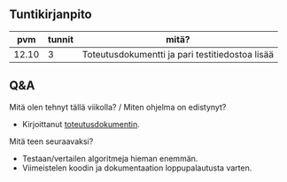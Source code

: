 ## Tuntikirjanpito
|pvm|tunnit|mitä?|
|-|-|-|
|12.10|3|Toteutusdokumentti ja pari testitiedostoa lisää|

## Q&A

Mitä olen tehnyt tällä viikolla? / Miten ohjelma on edistynyt?
* Kirjoittanut [toteutusdokumentin](testausdokumentti.md).

Mitä teen seuraavaksi?
* Testaan/vertailen algoritmeja hieman enemmän.
* Viimeistelen koodin ja dokumentaation loppupalautusta varten.
